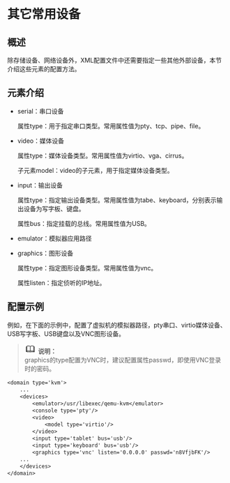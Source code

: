 # 其它常用设备<a name="ZH-CN_TOPIC_0184192752"></a>

## 概述<a name="section138722205324"></a>

除存储设备、网络设备外，XML配置文件中还需要指定一些其他外部设备，本节介绍这些元素的配置方法。

## 元素介绍<a name="section11275162243312"></a>

-   serial：串口设备

    属性type：用于指定串口类型。常用属性值为pty、tcp、pipe、file。


-   video：媒体设备

    属性type：媒体设备类型。常用属性值为virtio、vga、cirrus。

    子元素model：video的子元素，用于指定媒体设备类型。

-   input：输出设备

    属性type：指定输出设备类型。常用属性值为tabe、keyboard，分别表示输出设备为写字板、键盘。

    属性bus：指定挂载的总线。常用属性值为USB。

-   emulator：模拟器应用路径
-   graphics：图形设备

    属性type：指定图形设备类型。常用属性值为vnc。

    属性listen：指定侦听的IP地址。


## 配置示例<a name="section9754151025916"></a>

例如，在下面的示例中，配置了虚拟机的模拟器路径，pty串口、virtio媒体设备、USB写字板、USB键盘以及VNC图形设备。

>![](public_sys-resources/icon-note.gif) **说明：**   
>graphics的type配置为VNC时，建议配置属性passwd，即使用VNC登录时的密码。  

```
<domain type='kvm'>
    ...
    <devices>
        <emulator>/usr/libexec/qemu-kvm</emulator>
        <console type='pty'/>
        <video>
            <model type='virtio'/>
        </video>
        <input type='tablet' bus='usb'/>
        <input type='keyboard' bus='usb'/>
        <graphics type='vnc' listen='0.0.0.0' passwd='n8VfjbFK'/>
	...
	</devices>
</domain>
```

